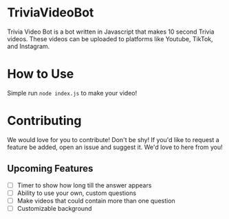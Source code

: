 # TriviaVideoBot
Trivia Video Bot is a bot written in Javascript that makes 10 second Trivia videos. These videos can be uploaded to platforms like Youtube, TikTok, and Instagram.

# How to Use

Simple run `node index.js` to make your video!

# Contributing
We would love for you to contribute! Don't be shy! If you'd like to request a feature be added, open an issue and suggest it. We'd love to here from you!

## Upcoming Features

- [ ] Timer to show how long till the answer appears
- [ ] Ability to use your own, custom questions
- [ ] Make videos that could contain more than one question
- [ ] Customizable background
